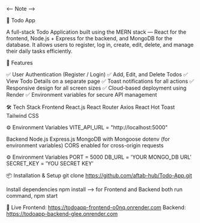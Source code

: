 <-- Note --> 

📝 Todo App

A full-stack Todo Application built using the MERN stack — React for the frontend, Node.js + Express for the backend, and MongoDB for the database.
It allows users to register, log in, create, edit, delete, and manage their daily tasks efficiently.

🧩 Features

✅ User Authentication (Register / Login)
✅ Add, Edit, and Delete Todos
✅ View Todo Details on a separate page
✅ Toast notifications for all actions
✅ Responsive design for all screen sizes
✅ Cloud-based deployment using Render
✅ Environment variables for secure API management


🛠️ Tech Stack
Frontend
React.js
React Router
Axios
React Hot Toast
Tailwind CSS

⚙️ Environment Variables
VITE_API_URL = "http://localhost:5000"


Backend
Node.js
Express.js
MongoDB with Mongoose
dotenv (for environment variables)
CORS enabled for cross-origin requests

⚙️ Environment Variables
PORT = 5000
DB_URL = 'YOUR MONGO_DB URL'
SECRET_KEY = 'YOU SECRET KEY'

📦 Installation & Setup
git clone https://github.com/aftab-hub/Todo-App.git

Install dependencies
npm install --> for Frontend and Backend both
run command,
npm start


🚀 Live 
Frontend: https://todoapp-frontend-o0nq.onrender.com
Backend: https://todoapp-backend-glee.onrender.com

